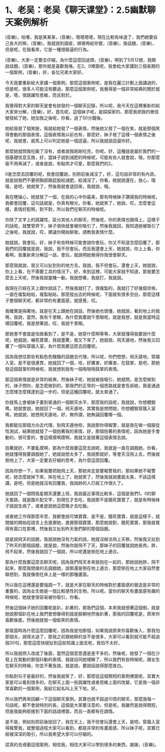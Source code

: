 # 1、老吴：老吴《聊天课堂》：2.5幽默聊天案例解析

(音樂)，哈嘍，我是某某某，(音樂)，嗯嗯嗯嗯，現在比較有味道了，我們總要自己長大的嘛，(音樂)，我就說別調皮，順便再給你嘗，(音樂)，換話題，(音樂)，但是呢，在我看來，它是一種很裝逼的行為。

(音樂)，大家一定要去仔細，為什麼這麼回過頭，(音樂)，啊到了5月12號，我開啟話題，(音樂)，那你就是喜歡我咯，在2。0裡面呢，我會給大家講到三個長期的一個案例，(音樂)，好，各位兄弟大家好。

今天我要重新給大家講一個案例，那麼這個案例呢，是我在麗江計劃上面講過的，但是呢，很多人可能沒有聽過，那麼這個案例呢，我覺得是一個非常經典的關於就是，嗯，很跳躍性思維，而且對於。

我覺得對大家的聊天是會有啟發的一個聊天記錄，所以呢，我今天在這裡重新的給大家來分解，(音樂)，好，首先呢，這個妹子呢，是探探家的，那麼我把我的微信號發給了她，她加我之後呢，你看，過了50分鐘後。

她給我發了個笑臉，我就給她發了一個表情，然後她又發了一個在笑，就是那個笑得會動的那個表情，這個表情我以前也有，那麼好，妹子發了這樣一個表情之後呢，我就會，就馬上可以判定她是一個逗逼，所以我就說逗逼你好。

那麼她就問我吃飯了沒有，或者說我剛剛吃完，你呢，好，這種就是屬於我們的一個基礎信息互換，好，當妹子說到減肥的時候呢，可能有些人就會說，哦，你那麼瘦不用再減了，或者是說，有點肉才可愛，那麼我們的2。

0是怎麼去回覆的呢，我會回覆說，別把前後減沒了，好，這句話非常的有內涵，就是說我們不要把胸部跟屁股給減肥，給減沒了，你看，她就說還在，放心，嘻嘻，是吧，她就笑了，然後我就會退回來，我就說，哦。

我在瞎操心，她就發了一個，在我的心中你最美，那有時候妹子讚揚我的時候呢，我都會回覆，這句話就是，你真有眼光，你看，她就笑了，她說，哎，怎麼會這樣，表情好配啊，對不對，所以我們在聊天的時候呢。

你除了文字上的跳躍性，區分其他人的聊天，然後呢，你的表情也跟得上，這樣子的話呢，就雙管齊下，妹子很快就會被你吸引了，然後我就回，我知道她被吸引了之後呢，我就說，哎，建議你開始聊我，請教我表情什麼。

她就說，我會玩，好，妹子有些時候可能會說你會玩，你又不知道怎麼回覆了，那我們的回覆就是說，我說，我不但會玩，而且我還會上天，她就說，你上上看，你看啊，我重新來分解這一話，會玩，就說明她覺得你我很會聊天。

那麼我就說，我又可以扯到別的地方去，我說，我不但會玩，還會上天，她就說，你上上看，在不需要工具的情況下，好，來到這裡，可能大家就不知道，那我要怎麼去上天呢，然後我就靈機一動，我就想著，我就打，我就說。

我現在已經在天上跟你說話了，然後我就打了，很複製的，我就打了好幾個空格，一直在複製粘貼，複製粘貼，那麼發出去的時候呢，下面就有很多空白，那麼這樣子整個聊天呢，都非常的有畫面感，就感覺，哎。

我確實是隔著地，就是在天上跟她在說話，然後她也很懂，她就說，看到地上的我嗎，我說，當然，我有千里眼，為什麼我要說千里眼呢，就是我想，就是我當時這樣回覆呢，我是想著說，哎，我說千里眼。

那她會不會就是怕我看到了，是不是，她穿什麼啊等等，大家就懂得我要說什麼呢，她就說，嚇死寶寶，我就墨驚，我又下來了，她就說，飛天遁地，然後我又回覆了一個叫穿牆入室，為什麼我要這麼去回覆呢。

因為我想往那些有點色色騷騷的話題去代理，所以呢，你們想想，飛天遁地，穿牆入室，是不是很連貫，她就回了一個，哇，好厲害，好厲害，在鼓掌，是吧，那她發這個鼓掌的時候呢，我就想到我有一個啪啪啪鼓掌的表情。

那這個表情就是非常的經典，然後妹子呢，她就被我吸引，她就問，是怎麼做到的，妹子問你，是怎麼做到的，那我們的正常的一個思路就是會告訴她，我是通過怎麼樣怎麼樣達到這一步的，但是這種回覆呢，就太普通了。

你就馬上會被妹子畫到普通的一個聊天水平，那麼我的話呢，我就說，你想體驗嗎，她就會說，她就回了一個，飛天遁地，其實我是想問她，你想體驗穿牆入室嗎，她就說，她想飛天遁地，好，無所謂，她無論回覆哪一個。

我都能往那個方向去代理，到飛天遁地啦，我說那你得報警，就是我在做一個服從性測試，結果她就發了一個抱著我的表情，好，那個抱著的表情呢，因為她是手會動的，很可愛的，會這樣摸啊摸啊，我就又是就著這個表情去說。

抱著就好，不要亂摸啊，那為什麼我要這麼去說呢，我就是一直在調戲她，你看，她就懂得我要調戲她了，她就說想太多了，我說那就好，等會天沒飛上去，然後就倒地上了，大家一定要去仔細的思考，為什麼這麼回覆。

因為你想一下，如果我要把她飛上天，那她肯定是要報警我的，那如果她不報警呢，她怎麼就掉下來，摔在地上了，她就笑了，然後我就說畫面太美，不該這樣講，是吧，但是她就沒有回覆我，我說帥的人已經工作很久了。

她就回了一個問我星期天還要上班，我說最近事情比較多，這個是我們1。0的聊天套路，就是圖片配文字，到現在才去吃，我說那不是餓死寶寶了，就是有時候妹子就說生病了，或者是說她這麼晚才去吃飯。

或者她工作得那麼辛苦，我都會說可憐寶寶，是不是，餓死寶寶，就是這樣子，就間接的開始從語言上去進挪她，進挪那個寶寶，那麼她說對，餓死寶寶，那我就覺得有窗口在那裡，然後我又扯到昨天我們聊的那個話題。

就是說飛天的話題，我就說她沒有力氣的話，她就沒辦法飛上天嘛，然後我又扯到了昨天的那個話題，就是說，然後你就飛不了天，那妹子的回覆就說她長肉，胖，飛不起來，然後我就回了一個說，所以呢還是倒在地上適合。

那為什麼我要這麼去聊天呢，因為我們飛天本來就抱在一起的，那她說她胖，飛不起來，那麼我間接的去調戲她，說那還是倒在地上適合，那麼倒在地上大家自然會聯想到，我就像倒在床上是一樣的那種畫面。

所以我在這裡還是要強調一下，就是大家在聊天的時候對於畫面感的營造是非常的重要的，因為女生她是一個比較感性的生物，所以呢，當你的聊天有畫面感有趣的時候呢，她就會很容易被你吸引，你看。

然後這個妹子她的回覆呢是趴，趴著的，那我們這個，本來我就想著這個倒，就是她說那個趴在地上我們會想像得到就是臉朝地然後趴著，那我的回覆呢是，原來你喜歡後面，然後她就發一個偷笑的表情。

那我當時為什麼這麼回覆呢，因為我是怕那個，如果我說原來你喜歡後入，那我怕那個太，說得太過了，那我之前跟她聊的並不是很多，大家可以看到就可能不超過個30句，那麼這麼快就扯到這些知識上面去呢，我怕不太好。

所以我就把入改成了後面，當然這個意思還是差不多的，然後呢，她發了一個在沙發上在晃動的那個抖動的表情，我就自同她理解了，所以我們有些時候呢，跟女生在聊天的時候，你並不著急說，就是說，要說話說得那麼直白。

你點到句子是最好的，然後我就笑了，好，那麼從這個簡短的案例裡面呢，其實大家是可以看到很多的，在聊天上面一些跳躍性或者思維上面的改變，它是我一個非常喜歡的一個案例，我給它起名叫上天下地，好。

所以我們再來回顧一下這個聊天案例，其實也就不超過10頁的聊天，那麼我每一句話呢，都不會說特別的長，這個是大家要注意的，但是呢，我雖然是說得簡短，但是我能夠銜接到下面的話語裡面，而且一直都有在調情。

是不是，例如別把前後撿回了，我在天上，我不但會玩還會上天，是吧，穿牆入室得報警我，就整個過程大家可以看到，都是非常的有畫面感，所以妹子呢，其實已經被深深的吸引，所以我希望大家可以仔細的。

認真的去琢磨這個案例，相信我，相信大家可以學到很多的東西，謝謝，(音樂)。